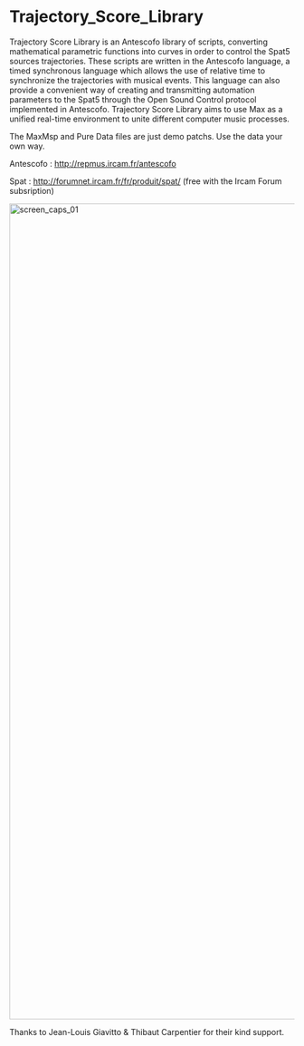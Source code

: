 # Trajectory_Score_Library


Trajectory Score Library is an Antescofo library of scripts, converting mathematical parametric functions into curves in order to control the Spat5 sources trajectories. These scripts are written in the Antescofo language, a timed synchronous language which allows the use of relative time to synchronize the trajectories with musical events. This language can also provide a convenient way of creating and transmitting automation parameters to the Spat5 through the Open Sound Control protocol implemented in Antescofo. Trajectory Score Library aims to use Max as a unified real-time environment to unite different computer music processes.

The MaxMsp and Pure Data files are just demo patchs. Use the data your own way.

Antescofo : http://repmus.ircam.fr/antescofo

Spat : http://forumnet.ircam.fr/fr/produit/spat/
(free with the Ircam Forum subsription)


<img width="1440" alt="screen_caps_01" src="https://user-images.githubusercontent.com/4725896/97734578-a4cc2600-1ad9-11eb-9395-be05e27638c9.png">


Thanks to Jean-Louis Giavitto & Thibaut Carpentier for their kind support.
